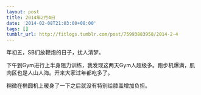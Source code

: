 ```yaml
---
layout: post
title: 2014年2月4日
date: '2014-02-08T21:03:00+08:00'
tags: []
tumblr_url: http://fitlogs.tumblr.com/post/75993883958/2014-2-4
---
```

年初五，SB们放鞭炮的日子，扰人清梦。

下午到Gym进行上半身阻力训练，我发现这两天Gym人超级多。跑步机爆满，肌肉区也是人山人海。开来大家过年都吃多了。

稍微在椭圆机上暖身了一下之后就没有特别给膝盖增加负担。
